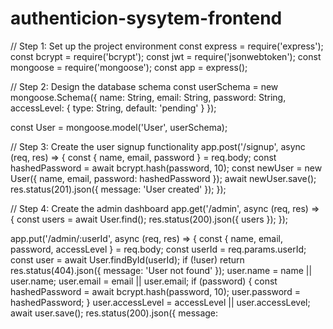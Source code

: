 # authenticion-sysytem-frontend
// Step 1: Set up the project environment
const express = require('express');
const bcrypt = require('bcrypt');
const jwt = require('jsonwebtoken');
const mongoose = require('mongoose');
const app = express();

// Step 2: Design the database schema
const userSchema = new mongoose.Schema({
  name: String,
  email: String,
  password: String,
  accessLevel: { type: String, default: 'pending' }
});

const User = mongoose.model('User', userSchema);

// Step 3: Create the user signup functionality
app.post('/signup', async (req, res) => {
  const { name, email, password } = req.body;
  const hashedPassword = await bcrypt.hash(password, 10);
  const newUser = new User({ name, email, password: hashedPassword });
  await newUser.save();
  res.status(201).json({ message: 'User created' });
});

// Step 4: Create the admin dashboard
app.get('/admin', async (req, res) => {
  const users = await User.find();
  res.status(200).json({ users });
});

app.put('/admin/:userId', async (req, res) => {
  const { name, email, password, accessLevel } = req.body;
  const userId = req.params.userId;
  const user = await User.findById(userId);
  if (!user) return res.status(404).json({ message: 'User not found' });
  user.name = name || user.name;
  user.email = email || user.email;
  if (password) {
    const hashedPassword = await bcrypt.hash(password, 10);
    user.password = hashedPassword;
  }
  user.accessLevel = accessLevel || user.accessLevel;
  await user.save();
  res.status(200).json({ message:

